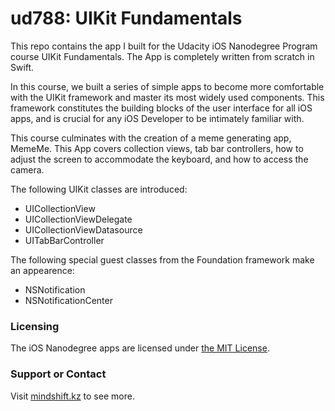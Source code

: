 # ud788: UIKit Fundamentals
This repo contains the app I built for the Udacity iOS Nanodegree Program course UIKit Fundamentals. The App is completely written from scratch in Swift.

In this course, we built a series of simple apps to become more comfortable with the UIKit framework and master its most widely used components. This framework constitutes the building blocks of the user interface for all iOS apps, and is crucial for any iOS Developer to be intimately familiar with.

This course culminates with the creation of a meme generating app, MemeMe. This App covers collection views, tab bar controllers, how to adjust the screen to accommodate the keyboard, and how to access the camera.

The following UIKit classes are introduced:

- UICollectionView
- UICollectionViewDelegate
- UICollectionViewDatasource
- UITabBarController

The following special guest classes from the Foundation framework make an appearence:

- NSNotification
- NSNotificationCenter

### Licensing
The iOS Nanodegree apps are licensed under [the MIT License](https://github.com/DSanzh/ios_nanodegree/blob/master/LICENSE).

### Support or Contact
Visit [mindshift.kz](http://mindshift.kz) to see more.
